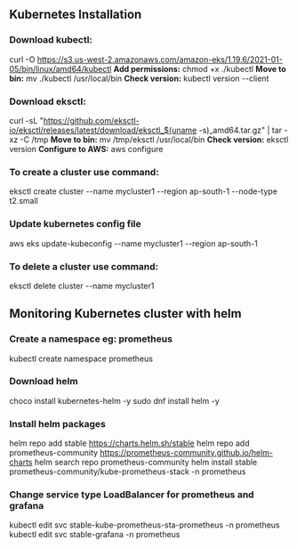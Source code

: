 ## Kubernetes Installation
### Download kubectl:
curl -O https://s3.us-west-2.amazonaws.com/amazon-eks/1.19.6/2021-01-05/bin/linux/amd64/kubectl
**Add permissions:** chmod +x ./kubectl
**Move to bin:** mv ./kubectl /usr/local/bin
**Check version:** kubectl version --client
### Download eksctl:
curl -sL "https://github.com/eksctl-io/eksctl/releases/latest/download/eksctl_$(uname -s)_amd64.tar.gz" | tar -xz -C /tmp
**Move to bin:** mv /tmp/eksctl /usr/local/bin
**Check version:** eksctl version
**Configure to AWS:** aws configure
### To create a cluster use command:
eksctl create cluster --name mycluster1 --region ap-south-1 --node-type t2.small
### Update kubernetes config file
aws eks update-kubeconfig --name mycluster1 --region ap-south-1
### To delete a cluster use command:
eksctl delete cluster --name mycluster1
## Monitoring Kubernetes cluster with helm
### Create a namespace eg: prometheus
kubectl create namespace prometheus
### Download helm
choco install kubernetes-helm -y
sudo dnf install helm -y
### Install helm packages
helm repo add stable https://charts.helm.sh/stable
helm repo add prometheus-community https://prometheus-community.github.io/helm-charts
helm search repo prometheus-community
helm install stable prometheus-community/kube-prometheus-stack -n prometheus
### Change service type LoadBalancer for prometheus and grafana
kubectl edit svc stable-kube-prometheus-sta-prometheus -n prometheus
kubectl edit svc stable-grafana -n prometheus

